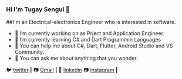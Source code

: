 ### Hi I'm Tugay Sengul 👋
##I'm an Electrical-electronics Engineer who is interested in software. 

- 🔭 I’m currently working on as Prject and Application Engineer.
- 🌱 I’m currently learning C# and Dart Programmin Languages
- 🤔  You can help me about C#, Dart, Flutter, Android Studio and VS Community.
- 💬 You can ask me about anything that you wonder.


🐦 [twitter][twitter] **|** 
📷 [Gmail][gmail] **|** 
👔 [linkedin][linkedin]
📷 [instagram][instagram] **|**


[twitter]: https://twitter.com/Tgysngll
[gmail]: tgysngll@gmail.com
[linkedin]: https://www.linkedin.com/in/tgysngl
[instagram]: https://www.instagram.com/tgysngl
